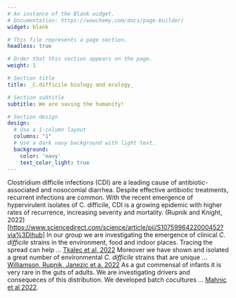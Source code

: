 ```yaml
---
# An instance of the Blank widget.
# Documentation: https://wowchemy.com/docs/page-builder/
widget: blank

# This file represents a page section.
headless: true

# Order that this section appears on the page.
weight: 1

# Section title
title: _C.difficile biology and ecology_

# Section subtitle
subtitle: We are saving the humanity!

# Section design
design:
  # Use a 1-column layout
  columns: "1"
  # Use a dark navy background with light text.
  background:
    color: 'navy'
    text_color_light: true
---
```


Clostridium difficile infections (CDI) are a leading cause of antibiotic-associated and nosocomial diarrhea. Despite effective antibiotic treatments, recurrent infections are common. With the recent emergence of hypervirulent isolates of C. difficile, CDI is a growing epidemic with higher rates of recurrence, increasing severity and mortality. (Rupnik and Knight, 2022)[https://www.sciencedirect.com/science/article/pii/S1075996422000452?via%3Dihub] 
In our group we are investigating the emergence of clinical _C. difficile_ strains in the environment, food and indoor places. Tracing the spread can help ...  [Tkalec et al, 2022](https://www.eurosurveillance.org/content/10.2807/1560-7917.ES.2022.27.15.2100417) 
Moreover we have shown and isolated a great number of environmental _C. difficile_ strains that are unique ... [Williamson, Rupnik, Janezic et a. 2022](https://doi.org/10.1099/mgen.0.000742)
As a gut commensal of infants it is very rare in the guts of adults. We are investigating drivers and consequeces of this distribution. We developed batch cocultures ... [Mahnic et al 2022](https://www.frontiersin.org/articles/10.3389/fmicb.2022.988426/full).
